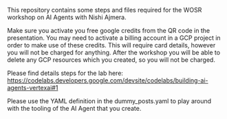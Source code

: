 This repository contains some steps and files required for the WOSR workshop on AI Agents with Nishi Ajmera.

Make sure you activate you free google credits from the QR code in the presentation. You may need to activate a billing account in a GCP project in order to make use of these credits. This will require card details, however you will not be charged for anything. After the workshop you will be able to delete any GCP resources which you created, so you will not be charged.

Please find details steps for the lab here: https://codelabs.developers.google.com/devsite/codelabs/building-ai-agents-vertexai#1 

Please use the YAML definition in the dummy_posts.yaml to play around with the tooling of the AI Agent that you create.
